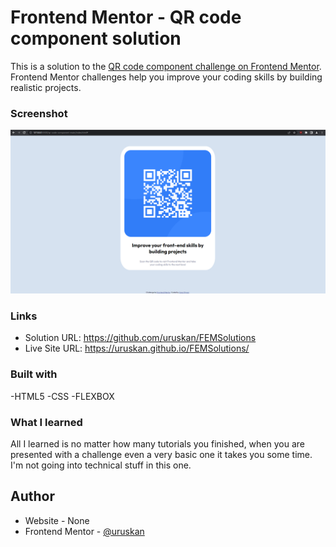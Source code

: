 # Frontend Mentor - QR code component solution

This is a solution to the [QR code component challenge on Frontend Mentor](https://www.frontendmentor.io/challenges/qr-code-component-iux_sIO_H). Frontend Mentor challenges help you improve your coding skills by building realistic projects. 

### Screenshot

![](./myscreenshot.png)

### Links

- Solution URL: https://github.com/uruskan/FEMSolutions
- Live Site URL: https://uruskan.github.io/FEMSolutions/

### Built with

-HTML5
-CSS
-FLEXBOX


### What I learned

All I learned is no matter how many tutorials you finished, when you are presented with a challenge even a very basic one it takes you some time.
I'm not going into technical stuff in this one.


## Author

- Website - None
- Frontend Mentor - [@uruskan](https://www.frontendmentor.io/profile/uruskan)

